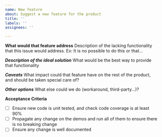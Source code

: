 ```yaml
---
name: New feature
about: Suggest a new feature for the product
title: ''
labels: ''
assignees: ''

---
```


**What would that feature address**
Description of the lacking functionality that this issue would address.
Ex: It is no possible to do this or that...

***Description of the ideal solution***
What would be the best way to provide that functionality

***Caveats***
What impact could that feature have on the rest of the product, and should be taken special care of?

***Other options***
What else could we do (workaround, third-party...)?

**Acceptance Criteria**
- [ ] Ensure new code is unit tested, and check code coverage is at least 90%
- [ ] Propagate any change on the demos and run all of them to ensure there is no breaking change
- [ ] Ensure any change is well documented
